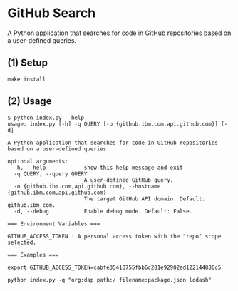 # GitHub Search

A Python application that searches for code in GitHub repositories based on a user-defined queries.

## (1) Setup

```shell
make install
```

## (2) Usage

```shell
$ python index.py --help
usage: index.py [-h] -q QUERY [-o {github.ibm.com,api.github.com}] [-d]

A Python application that searches for code in GitHub repositories based on a user-defined queries.

optional arguments:
  -h, --help            show this help message and exit
  -q QUERY, --query QUERY
                        A user-defined GitHub query.
  -o {github.ibm.com,api.github.com}, --hostname {github.ibm.com,api.github.com}
                        The target GitHub API domain. Default: github.ibm.com.
  -d, --debug           Enable debug mode. Default: False.

=== Environment Variables ===

GITHUB_ACCESS_TOKEN : A personal access token with the "repo" scope selected.

=== Examples ===

export GITHUB_ACCESS_TOKEN=cabfe35410755fbb6c281e92902ed122144886c5

python index.py -q "org:dap path:/ filename:package.json lodash"
```
